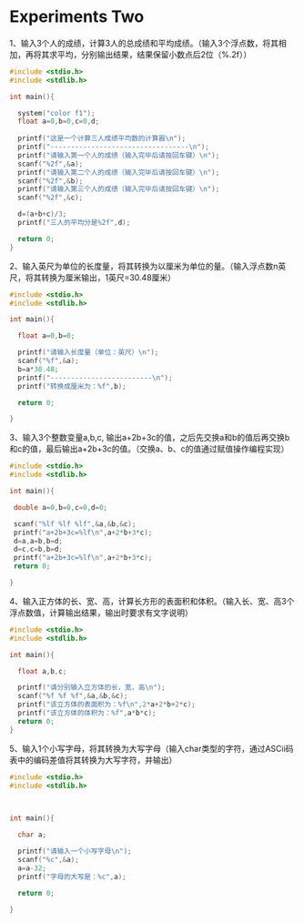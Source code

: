 #  Experiments  Two

1、输入3个人的成绩，计算3人的总成绩和平均成绩。（输入3个浮点数，将其相加，再将其求平均，分别输出结果，结果保留小数点后2位（%.2f））

```c
#include <stdio.h>
#include <stdlib.h>

int main(){

  system("color f1");
  float a=0,b=0,c=0,d;
    
  printf("这是一个计算三人成绩平均数的计算器\n");
  printf("----------------------------------\n");
  printf("请输入第一个人的成绩（输入完毕后请按回车键）\n");
  scanf("%2f",&a);
  printf("请输入第二个人的成绩（输入完毕后请按回车键）\n");
  scanf("%2f",&b);
  printf("请输入第三个人的成绩（输入完毕后请按回车键）\n");
  scanf("%2f",&c);

  d=(a+b+c)/3;
  printf("三人的平均分是%2f",d);

  return 0;
}
```



2、输入英尺为单位的长度量，将其转换为以厘米为单位的量。（输入浮点数n英尺，将其转换为厘米输出，1英尺=30.48厘米）

```c
#include <stdio.h>
#include <stdlib.h>

int main(){

  float a=0,b=0;

  printf("请输入长度量（单位：英尺）\n");
  scanf("%f",&a);
  b=a*30.48;
  printf("-------------------------\n");
  printf("转换成厘米为：%f",b);

  return 0;

}
```



3、输入3个整数变量a,b,c, 输出a+2b+3c的值，之后先交换a和b的值后再交换b和c的值，最后输出a+2b+3c的值。（交换a、b、c的值通过赋值操作编程实现）

 ```c
#include <stdio.h>
#include <stdlib.h>

int main(){

  double a=0,b=0,c=0,d=0;

  scanf("%lf %lf %lf",&a,&b,&c);
  printf("a+2b+3c=%lf\n",a+2*b+3*c);
  d=a,a=b,b=d;
  d=c,c=b,b=d;
  printf("a+2b+3c=%lf\n",a+2*b+3*c);
  return 0;

} 
 ```



4、输入正方体的长、宽、高，计算长方形的表面积和体积。（输入长、宽、高3个浮点数值，计算输出结果，输出时要求有文字说明）

```c
#include <stdio.h>
#include <stdlib.h>

int main(){

  float a,b,c;

  printf("请分别输入立方体的长，宽，高\n");
  scanf("%f %f %f",&a,&b,&c);
  printf("该立方体的表面积为：%f\n",2*a+2*b+2*c);
  printf("该立方体的体积为：%f",a*b*c);
  return 0;
}

```



5、输入1个小写字母，将其转换为大写字母（输入char类型的字符，通过ASCii码表中的编码差值将其转换为大写字符，并输出）

```c
#include <stdio.h>
#include <stdlib.h>

 

int main(){

  char a;

  printf("请输入一个小写字母\n");
  scanf("%c",&a);
  a=a-32;
  printf("字母的大写是：%c",a);
    
  return 0;

}
```
